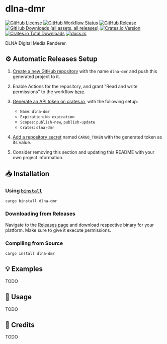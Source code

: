 # dlna-dmr

[![GitHub License](https://img.shields.io/github/license/PRO-2684/dlna-dmr?logo=opensourceinitiative)](https://github.com/PRO-2684/dlna-dmr/blob/main/LICENSE)
[![GitHub Workflow Status](https://img.shields.io/github/actions/workflow/status/PRO-2684/dlna-dmr/release.yml?logo=githubactions)](https://github.com/PRO-2684/dlna-dmr/blob/main/.github/workflows/release.yml)
[![GitHub Release](https://img.shields.io/github/v/release/PRO-2684/dlna-dmr?logo=githubactions)](https://github.com/PRO-2684/dlna-dmr/releases)
[![GitHub Downloads (all assets, all releases)](https://img.shields.io/github/downloads/PRO-2684/dlna-dmr/total?logo=github)](https://github.com/PRO-2684/dlna-dmr/releases)
[![Crates.io Version](https://img.shields.io/crates/v/dlna-dmr?logo=rust)](https://crates.io/crates/dlna-dmr)
[![Crates.io Total Downloads](https://img.shields.io/crates/d/dlna-dmr?logo=rust)](https://crates.io/crates/dlna-dmr)
[![docs.rs](https://img.shields.io/docsrs/dlna-dmr?logo=rust)](https://docs.rs/dlna-dmr)

DLNA Digital Media Renderer.

## ⚙️ Automatic Releases Setup

1. [Create a new GitHub repository](https://github.com/new) with the name `dlna-dmr` and push this generated project to it.
2. Enable Actions for the repository, and grant "Read and write permissions" to the workflow [here](https://github.com/PRO-2684/dlna-dmr/settings/actions).
3. [Generate an API token on crates.io](https://crates.io/settings/tokens/new), with the following setup:

    - `Name`: `dlna-dmr`
    - `Expiration`: `No expiration`
    - `Scopes`: `publish-new`, `publish-update`
    - `Crates`: `dlna-dmr`

4. [Add a repository secret](https://github.com/PRO-2684/dlna-dmr/settings/secrets/actions) named `CARGO_TOKEN` with the generated token as its value.
5. Consider removing this section and updating this README with your own project information.

## 📥 Installation

### Using [`binstall`](https://github.com/cargo-bins/cargo-binstall)

```shell
cargo binstall dlna-dmr
```

### Downloading from Releases

Navigate to the [Releases page](https://github.com/PRO-2684/dlna-dmr/releases) and download respective binary for your platform. Make sure to give it execute permissions.

### Compiling from Source

```shell
cargo install dlna-dmr
```

## 💡 Examples

TODO

## 📖 Usage

TODO

## 🎉 Credits

TODO
